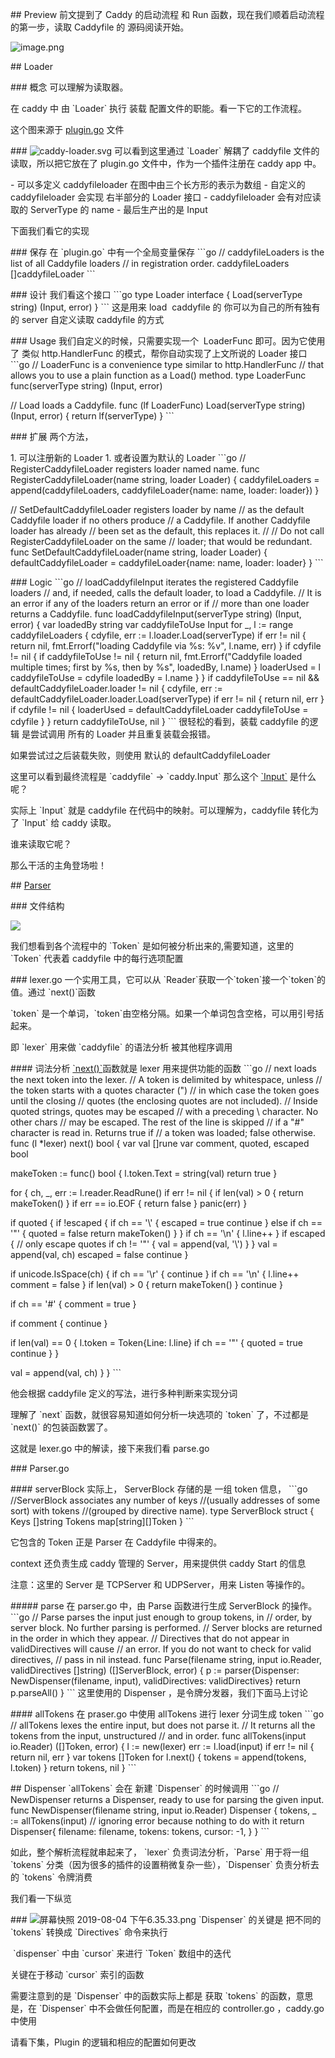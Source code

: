 \## Preview
前文提到了 Caddy 的启动流程 和 Run 函数，现在我们顺着启动流程的第一步，读取 Caddyfile 的 源码阅读开始。

![image.png](assert/1566981117108-066045d2-06b9-4a86-9489-b0ac08ab30e5.png)

\## Loader

\### 概念
可以理解为读取器。

在 caddy 中 由 \`Loader\` 执行 装载 配置文件的职能。看一下它的工作流程。

这个图来源于 [plugin.go](https://sourcegraph.com/github.com/caddyserver/caddy/-/blob/plugins.go#L404:6) 文件

\### ![caddy-loader.svg](https://cdn.nlark.com/yuque/0/2019/svg/176280/1564926420901-161fdcbf-2094-4dc0-9275-078135d3d34c.svg#align=left&display=inline&height=317&margin=%5Bobject%20Object%5D&name=caddy-loader.svg&originHeight=317&originWidth=641&size=11511&status=done&style=none&width=641)
可以看到这里通过 \`Loader\` 解耦了 caddyfile 文件的读取，所以把它放在了 plugin.go 文件中，作为一个插件注册在 caddy app 中。

\- 可以多定义 caddyfileloader 在图中由三个长方形的表示为数组
\- 自定义的 caddyfileloader 会实现 右半部分的 Loader 接口
\- caddyfileloader 会有对应读取的 ServerType 的 name
\- 最后生产出的是 Input

下面我们看它的实现

\### 保存
在 \`plugin.go\` 中有一个全局变量保存
\`\`\`go
// caddyfileLoaders is the list of all Caddyfile loaders
// in registration order.
caddyfileLoaders []caddyfileLoader
\`\`\`

\### 设计
我们看这个接口
\`\`\`go
type Loader interface {
 Load(serverType string) (Input, error)
}
\`\`\`
这是用来 load  caddyfile 的 你可以为自己的所有独有的 server 自定义读取 caddyfile 的方式

\### Usage
我们自定义的时候，只需要实现一个  LoaderFunc 即可。因为它使用了 类似 http.HandlerFunc 的模式，帮你自动实现了上文所说的 Loader 接口
\`\`\`go
// LoaderFunc is a convenience type similar to http.HandlerFunc
// that allows you to use a plain function as a Load() method.
type LoaderFunc func(serverType string) (Input, error)

// Load loads a Caddyfile.
func (lf LoaderFunc) Load(serverType string) (Input, error) {
 return lf(serverType)
}
\`\`\`

\### 扩展
两个方法，

1\. 可以注册新的 Loader
1\. 或者设置为默认的 Loader
\`\`\`go
// RegisterCaddyfileLoader registers loader named name.
func RegisterCaddyfileLoader(name string, loader Loader) {
 caddyfileLoaders = append(caddyfileLoaders, caddyfileLoader{name: name, loader: loader})
}

// SetDefaultCaddyfileLoader registers loader by name
// as the default Caddyfile loader if no others produce
// a Caddyfile. If another Caddyfile loader has already
// been set as the default, this replaces it.
//
// Do not call RegisterCaddyfileLoader on the same
// loader; that would be redundant.
func SetDefaultCaddyfileLoader(name string, loader Loader) {
 defaultCaddyfileLoader = caddyfileLoader{name: name, loader: loader}
}
\`\`\`

\### Logic
\`\`\`go
// loadCaddyfileInput iterates the registered Caddyfile loaders
// and, if needed, calls the default loader, to load a Caddyfile.
// It is an error if any of the loaders return an error or if
// more than one loader returns a Caddyfile.
func loadCaddyfileInput(serverType string) (Input, error) {
 var loadedBy string
 var caddyfileToUse Input
 for \_, l := range caddyfileLoaders {
 cdyfile, err := l.loader.Load(serverType)
 if err != nil {
 return nil, fmt.Errorf("loading Caddyfile via %s: %v", l.name, err)
 }
 if cdyfile != nil {
 if caddyfileToUse != nil {
 return nil, fmt.Errorf("Caddyfile loaded multiple times; first by %s, then by %s", loadedBy, l.name)
 }
 loaderUsed = l
 caddyfileToUse = cdyfile
 loadedBy = l.name
 }
 }
 if caddyfileToUse == nil && defaultCaddyfileLoader.loader != nil {
 cdyfile, err := defaultCaddyfileLoader.loader.Load(serverType)
 if err != nil {
 return nil, err
 }
 if cdyfile != nil {
 loaderUsed = defaultCaddyfileLoader
 caddyfileToUse = cdyfile
 }
 }
 return caddyfileToUse, nil
}
\`\`\`
很轻松的看到，装载 caddyfile 的逻辑 是尝试调用 所有的 Loader 并且重复装载会报错。

如果尝试过之后装载失败，则使用 默认的 defaultCaddyfileLoader

这里可以看到最终流程是 \`caddyfile\` -> \`caddy.Input\` 那么这个 [\`Input\`](https://sourcegraph.com/github.com/caddyserver/caddy/-/blob/caddy.go#L979:6) 是什么呢？

实际上 \`Input\` 就是 caddyfile 在代码中的映射。可以理解为，caddyfile 转化为了 \`Input\` 给 caddy 读取。

谁来读取它呢？

那么干活的主角登场啦！

\## [Parser](https://sourcegraph.com/github.com/caddyserver/caddy/-/blob/caddyfile/parse.go)

\### 文件结构

![](assert/1566981125072-572e1c33-09e6-40d8-9e6f-f26d65d29975.png)

我们想看到各个流程中的 \`Token\` 是如何被分析出来的,需要知道，这里的 \`Token\` 代表着 caddyfile 中的每行选项配置

\### lexer.go
一个实用工具，它可以从 \`Reader\`获取一个\`token\`接一个\`token\`的值。通过 \`next()\`函数

\`token\` 是一个单词，\`token\`由空格分隔。如果一个单词包含空格，可以用引号括起来。

即 \`lexer\` 用来做 \`caddyfile\` 的语法分析 被其他程序调用

\#### 词法分析
[\`next()\`](https://sourcegraph.com/github.com/caddyserver/caddy/-/blob/caddyfile/lexer.go#L73:17)函数就是 lexer 用来提供功能的函数
\`\`\`go
// next loads the next token into the lexer.
// A token is delimited by whitespace, unless
// the token starts with a quotes character (")
// in which case the token goes until the closing
// quotes (the enclosing quotes are not included).
// Inside quoted strings, quotes may be escaped
// with a preceding \ character. No other chars
// may be escaped. The rest of the line is skipped
// if a "#" character is read in. Returns true if
// a token was loaded; false otherwise.
func (l \*lexer) next() bool {
 var val []rune
 var comment, quoted, escaped bool

 makeToken := func() bool {
 l.token.Text = string(val)
 return true
 }

 for {
 ch, \_, err := l.reader.ReadRune()
 if err != nil {
 if len(val) > 0 {
 return makeToken()
 }
 if err == io.EOF {
 return false
 }
 panic(err)
 }

 if quoted {
 if !escaped {
 if ch == '\\\' {
 escaped = true
 continue
 } else if ch == '"' {
 quoted = false
 return makeToken()
 }
 }
 if ch == '\\n' {
 l.line++
 }
 if escaped {
 // only escape quotes
 if ch != '"' {
 val = append(val, '\\\')
 }
 }
 val = append(val, ch)
 escaped = false
 continue
 }

 if unicode.IsSpace(ch) {
 if ch == '\\r' {
 continue
 }
 if ch == '\\n' {
 l.line++
 comment = false
 }
 if len(val) > 0 {
 return makeToken()
 }
 continue
 }

 if ch == '#' {
 comment = true
 }

 if comment {
 continue
 }

 if len(val) == 0 {
 l.token = Token{Line: l.line}
 if ch == '"' {
 quoted = true
 continue
 }
 }

 val = append(val, ch)
 }
}
\`\`\`

他会根据 caddyfile 定义的写法，进行多种判断来实现分词

理解了 \`next\` 函数，就很容易知道如何分析一块选项的 \`token\` 了，不过都是 \`next()\` 的包装函数罢了。

这就是 lexer.go 中的解读，接下来我们看 parse.go

\### Parser.go

\#### serverBlock
实际上， ServerBlock 存储的是 一组 token 信息，
\`\`\`go
//ServerBlock associates any number of keys
//(usually addresses of some sort) with tokens
//(grouped by directive name).
type ServerBlock struct {
 Keys []string
 Tokens map[string][]Token
}
\`\`\`

它包含的 Token 正是 Parser 在 Caddyfile 中得来的。

context 还负责生成 caddy 管理的 Server，用来提供供 caddy Start 的信息

注意：这里的 Server 是 TCPServer 和 UDPServer，用来 Listen 等操作的。

\##### parse
在 parser.go 中，由 Parse 函数进行生成 ServerBlock 的操作。
\`\`\`go
// Parse parses the input just enough to group tokens, in
// order, by server block. No further parsing is performed.
// Server blocks are returned in the order in which they appear.
// Directives that do not appear in validDirectives will cause
// an error. If you do not want to check for valid directives,
// pass in nil instead.
func Parse(filename string, input io.Reader, validDirectives []string) ([]ServerBlock, error) {
 p := parser{Dispenser: NewDispenser(filename, input), validDirectives: validDirectives}
 return p.parseAll()
}
\`\`\`
这里使用的 Dispenser ，是令牌分发器，我们下面马上讨论

\#### allTokens
在 praser.go 中使用 allTokens 进行 lexer 分词生成 token
\`\`\`go
// allTokens lexes the entire input, but does not parse it.
// It returns all the tokens from the input, unstructured
// and in order.
func allTokens(input io.Reader) ([]Token, error) {
 l := new(lexer)
 err := l.load(input)
 if err != nil {
 return nil, err
 }
 var tokens []Token
 for l.next() {
 tokens = append(tokens, l.token)
 }
 return tokens, nil
}
\`\`\`

\## Dispenser
\`allTokens\` 会在 新建 \`Dispenser\` 的时候调用
\`\`\`go
// NewDispenser returns a Dispenser, ready to use for parsing the given input.
func NewDispenser(filename string, input io.Reader) Dispenser {
 tokens, \_ := allTokens(input) // ignoring error because nothing to do with it
 return Dispenser{
 filename: filename,
 tokens: tokens,
 cursor: -1,
 }
}
\`\`\`

如此，整个解析流程就串起来了， \`lexer\` 负责词法分析，\`Parse\` 用于将一组 \`tokens\` 分类（因为很多的插件的设置稍微复杂一些），\`Dispenser\` 负责分析去的 \`tokens\` 令牌消费

我们看一下纵览

\### ![屏幕快照 2019-08-04 下午6.35.33.png](assert/1564926658299-cbc2e90c-59a5-400f-94b8-89a5643bfb0f.png)
\`Dispenser\` 的关键是 把不同的 \`tokens\` 转换成 \`Directives\` 命令来执行

 \`dispenser\` 中由 \`cursor\` 来进行 \`Token\` 数组中的迭代

关键在于移动 \`cursor\` 索引的函数

需要注意到的是 \`Dispenser\` 中的函数实际上都是 获取 \`tokens\` 的函数，意思是，在 \`Dispenser\` 中不会做任何配置，而是在相应的 controller.go ，caddy.go 中使用

请看下集，Plugin 的逻辑和相应的配置如何更改